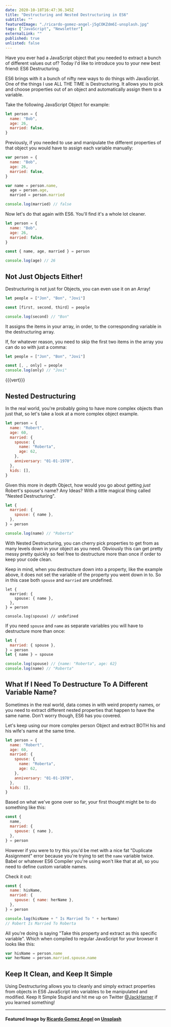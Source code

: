 ```yaml
---
date: 2020-10-18T16:47:36.345Z
title: "Destructuring and Nested Destructuring in ES6"
subtitle: ""
featuredImage: "./ricardo-gomez-angel-j5gCOKZdm6I-unsplash.jpg"
tags: ["JavaScript", "Newsletter"]
externalLink: ""
published: true
unlisted: false
---
```


Have you ever had a JavaScript object that you needed to extract a bunch of different values out of? Today I'd like to introduce you to your new best friend: ES6 Destructuring.

ES6 brings with it a bunch of nifty new ways to do things with JavaScript. One of the things I use ALL THE TIME is Destructuring. It allows you to pick and choose properties out of an object and automatically assign them to a variable.

Take the following JavaScript Object for example:

```js
let person = {
  name: "Bob",
  age: 26,
  married: false,
}
```

Previously, if you needed to use and manipulate the different properties of that object you would have to assign each variable manually:

```js
var person = {
  name: "Bob",
  age: 26,
  married: false,
}

var name = person.name,
  age = person.age,
  married = person.married

console.log(married) // false
```

Now let's do that again with ES6. You'll find it's a whole lot cleaner.

```js
let person = {
  name: "Bob",
  age: 26,
  married: false,
}

const { name, age, married } = person

console.log(age) // 26
```

## Not Just Objects Either!

Destructuring is not just for Objects, you can even use it on an Array!

```js
let people = ["Jon", "Bon", "Jovi"]

const [first, second, third] = people

console.log(second) // "Bon"
```

It assigns the items in your array, in order, to the corresponding variable in the destructuring array.

If, for whatever reason, you need to skip the first two items in the array you can do so with just a comma:

```js
let people = ["Jon", "Bon", "Jovi"]

const [, , only] = people
console.log(only) // "Jovi"
```

{{{vert}}}

## Nested Destructuring

In the real world, you're probably going to have more complex objects than just that, so let's take a look at a more complex object example.

```js
let person = {
  name: "Robert",
  age: 60,
  married: {
    spouse: {
      name: "Roberta",
      age: 62,
    },
    anniversary: "01-01-1970",
  },
  kids: [],
}
```

Given this more in depth Object, how would you go about getting _just_ Robert's spouse's name? Any Ideas? With a little magical thing called "Nested Destructuring".

```js
let {
  married: {
    spouse: { name },
  },
} = person

console.log(name) // "Roberta"
```

With Nested Destructuring, you can cherry pick properties to get from as many levels down in your object as you need. Obviously this can get pretty messy pretty quickly so feel free to destructure more than once if order to keep your code clean.

Keep in mind, when you destructure down into a property, like the example above, it does not set the variable of the property you went down in to. So in this case both `spouse` and `married` are undefined.

```js{3}
let {
  married: {
    spouse: { name },
  },
} = person

console.log(spouse) // undefined
```

If you need `spouse` and `name` as separate variables you will have to destructure more than once:

```js
let {
  married: { spouse },
} = person
let { name } = spouse

console.log(spouse) // {name: "Roberta", age: 62}
console.log(name) // "Roberta"
```

## What If I Need To Destructure To A Different Variable Name?

Sometimes in the real world, data comes in with weird property names, or you need to extract different nested properties that happen to have the same name. Don't worry though, ES6 has you covered.

Let's keep using our more complex person Object and extract BOTH his and his wife's name at the same time.

```js
let person = {
  name: "Robert",
  age: 60,
  married: {
    spouse: {
      name: "Roberta",
      age: 62,
    },
    anniversary: "01-01-1970",
  },
  kids: [],
}
```

Based on what we've gone over so far, your first thought might be to do something like this:

```js
const {
  name,
  married: {
    spouse: { name },
  },
} = person
```

However if you were to try this you'd be met with a nice fat "Duplicate Assignment" error because you're trying to set the `name` variable twice. Babel or whatever ES6 Compiler you're using won't like that at all, so you need to define custom variable names.

Check it out:

```js
const {
  name: hisName,
  married: {
    spouse: { name: herName },
  },
} = person

console.log(hisName + " Is Married To " + herName) 
// Robert Is Married To Roberta
```

All you're doing is saying "Take this property and extract as this specific variable". Which when compiled to regular JavaScript for your browser it looks like this:

```js
var hisName = person.name
var herName = person.married.spouse.name
```

## Keep It Clean, and Keep It Simple

Using Destructuring allows you to cleanly and simply extract properties from objects in ES6 JavaScript into variables to be manipulated and modified. Keep It Simple Stupid and hit me up on Twitter [@JackHarner](https://twitter.com/jackharner) if you learned something!

---

#### <span>Featured Image by <a href="https://unsplash.com/@ripato?utm_source=unsplash&amp;utm_medium=referral&amp;utm_content=creditCopyText">Ricardo Gomez Angel</a> on <a href="https://unsplash.com/s/photos/structure?utm_source=unsplash&amp;utm_medium=referral&amp;utm_content=creditCopyText">Unsplash</a></span>
